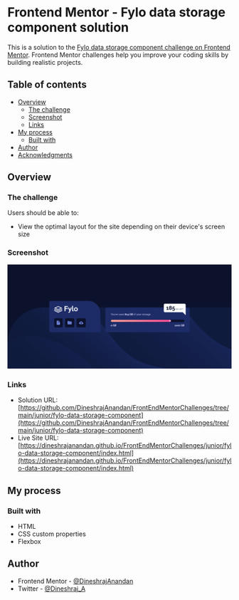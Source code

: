# Frontend Mentor - Fylo data storage component solution

This is a solution to the [Fylo data storage component challenge on Frontend Mentor](https://www.frontendmentor.io/challenges/fylo-data-storage-component-1dZPRbV5n). Frontend Mentor challenges help you improve your coding skills by building realistic projects. 

## Table of contents

- [Overview](#overview)
  - [The challenge](#the-challenge)
  - [Screenshot](#screenshot)
  - [Links](#links)
- [My process](#my-process)
  - [Built with](#built-with)
- [Author](#author)
- [Acknowledgments](#acknowledgments)

## Overview

### The challenge

Users should be able to:

- View the optimal layout for the site depending on their device's screen size

### Screenshot

![](./screenshot.png)

### Links

- Solution URL: [https://github.com/DineshrajAnandan/FrontEndMentorChallenges/tree/main/junior/fylo-data-storage-component](https://github.com/DineshrajAnandan/FrontEndMentorChallenges/tree/main/junior/fylo-data-storage-component)
- Live Site URL: [https://dineshrajanandan.github.io/FrontEndMentorChallenges/junior/fylo-data-storage-component/index.html](https://dineshrajanandan.github.io/FrontEndMentorChallenges/junior/fylo-data-storage-component/index.html)

## My process

### Built with

- HTML
- CSS custom properties
- Flexbox

## Author

- Frontend Mentor - [@DineshrajAnandan](https://www.frontendmentor.io/profile/DineshrajAnandan)
- Twitter - [@Dineshraj_A](https://www.twitter.com/Dineshraj_A)
